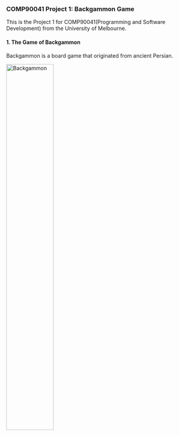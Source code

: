 ### COMP90041 Project 1: Backgammon Game
This is the Project 1 for COMP90041(Programming and Software Development) from the University of Melbourne.

#### 1. The Game of Backgammon
Backgammon is a board game that originated from ancient Persian.

<img src="" alt="Backgammon" width="50%">
